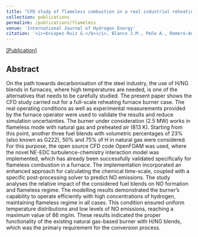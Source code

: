 ```yaml
---
title: "CFD study of flameless combustion in a real industrial reheating furnace considering different H2/NG blends as fuel"
collection: publications
permalink: /publications/flameless
venue: 'International Journal of Hydrogen Energy'
citation: '<i><b>Lopez-Ruiz G.</b></i>, Blanco J.M., Peña A., Romero-Anton N., Azkorra-Larrinaga Z.'
---
```


[[Publication]]([https://www.sciencedirect.com/science/article/pii/S0360319923058949](https://www.sciencedirect.com/science/article/pii/S0360319923058949))

## Abstract
On the path towards decarbonisation of the steel industry, the use of H/NG blends in furnaces, where high temperatures are needed, is one of the alternatives that needs to be carefully studied. The present paper shows the CFD study carried out for a full-scale reheating furnace burner case. The real operating conditions as well as experimental measurements provided by the furnace operator were used to validate the results and reduce simulation uncertainties. The burner under consideration (2.5 MW) works in flameless mode with natural gas and preheated air (813 K). Starting from this point, another three fuel blends with volumetric percentages of 23% (also known as G222), 50% and 75% of H in natural gas were considered. For this purpose, the open source CFD code OpenFOAM was used, where the novel NE-EDC turbulence-chemistry interaction model was implemented, which has already been successfully validated specifically for flameless combustion in a furnace. The implementation incorporated an enhanced approach for calculating the chemical time-scale, coupled with a specific post-processing solver to predict NO emissions. The study analyses the relative impact of the considered fuel blends on NO formation and flameless regime. The modelling results demonstrated the burner’s capability to operate efficiently with high concentrations of hydrogen, maintaining flameless regime in all cases. This condition ensured uniform temperature distributions and low levels of NO emissions, reaching a maximum value of 86 mg/m. These results indicated the proper functionality of the existing natural gas-based burner with H/NG blends, which was the primary requirement for the conversion process.


